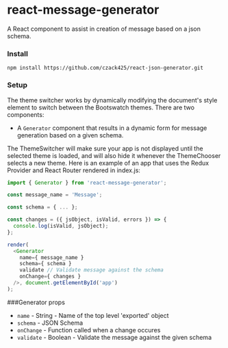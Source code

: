 # react-message-generator
A React component to assist in creation of message based on a json schema.

### Install

```
npm install https://github.com/czack425/react-json-generator.git
```

### Setup
The theme switcher works by dynamically modifying the document's style element to switch between the Bootswatch themes. There are two components:

 * A ```Generator``` component that results in a dynamic form for message generation based on a given schema.

The ThemeSwitcher will make sure your app is not displayed until the selected theme is loaded, and will also hide it whenever the ThemeChooser selects a new theme. Here is an example of an app that uses the Redux Provider and React Router rendered in index.js:

```javascript
import { Generator } from 'react-message-generator';

const message_name = 'Message';

const schema = { ... };

const changes = ({ jsObject, isValid, errors }) => {
  console.log(isValid, jsObject);
};

render(
  <Generator
    name={ message_name }
    schema={ schema }
    validate // Validate message against the schema
    onChange={ changes }
  />, document.getElementById('app')
);
```

###Generator props
* ```name``` - String - Name of the top level 'exported' object
* ```schema``` - JSON Schema
* ```onChange``` - Function called when a change occures
* ```validate``` -  Boolean - Validate the message against the given schema
